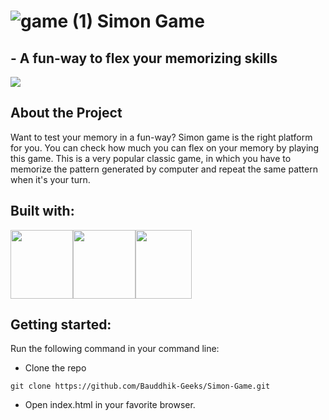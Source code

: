 # ![game (1)](https://user-images.githubusercontent.com/60555164/170000469-44328fd5-78e3-4cc8-8abc-54914c5bf3e0.png) Simon Game 

## - A fun-way to flex your memorizing skills

<img src="https://user-images.githubusercontent.com/60555164/169997101-ff9ce6cc-b3eb-4b9d-b19e-d77ebbd845d5.PNG">

## About the Project
Want to test your memory in a fun-way? Simon game is the right platform for you. You can check how much you can flex on your memory by playing this game. This is a very popular classic game, in which you have to memorize the pattern generated by computer and repeat the same pattern when it's your turn.

## Built with:
<img src="https://user-images.githubusercontent.com/60555164/169999573-e8baa7ea-c8ce-41a6-b75e-c406e9e59ae3.png" width="100" height="110"><img src="https://user-images.githubusercontent.com/60555164/169992363-2bdde60a-3ce3-4bdc-86df-a795a4c3b072.png" width="100" height="110"><img src="https://user-images.githubusercontent.com/60555164/169992381-605c0895-5b5b-4006-a40c-2a6355d02f2a.png" width="90" height="110">

## Getting started:
Run the following command in your command line:
- Clone the repo
```
git clone https://github.com/Bauddhik-Geeks/Simon-Game.git
```
- Open index.html in your favorite browser.
